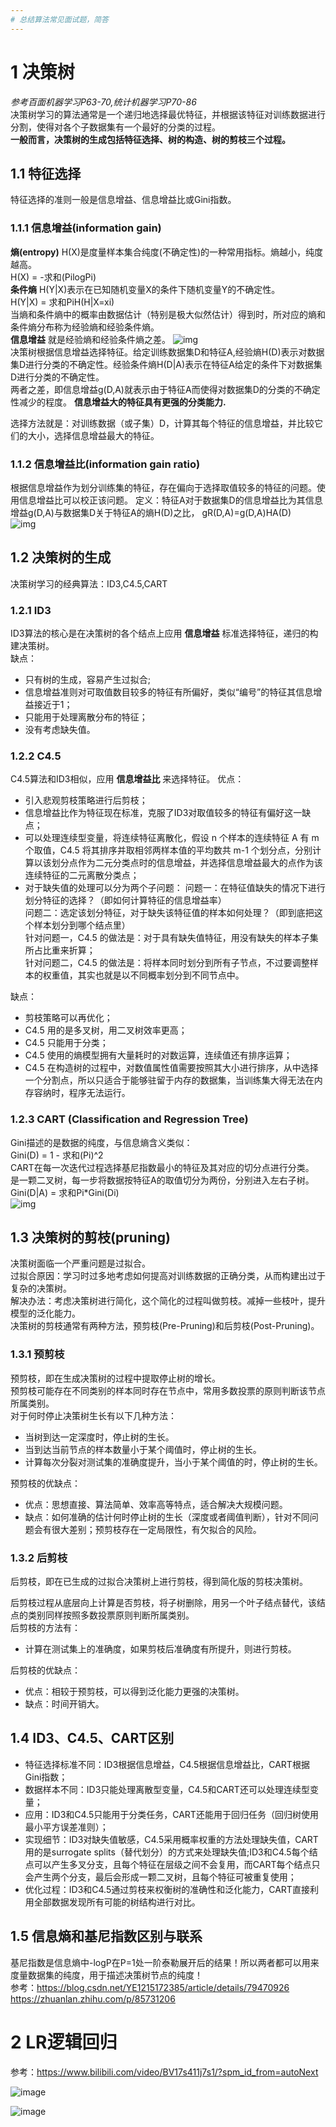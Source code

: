 ```yaml
---
# 总结算法常见面试题，简答
---
```

# 1 决策树
*参考百面机器学习P63-70,统计机器学习P70-86*   
决策树学习的算法通常是一个递归地选择最优特征，并根据该特征对训练数据进行分割，使得对各个子数据集有一个最好的分类的过程。  
__一般而言，决策树的生成包括特征选择、树的构造、树的剪枝三个过程。__
## 1.1 特征选择
特征选择的准则一般是信息增益、信息增益比或Gini指数。
### 1.1.1 信息增益(information gain)
__熵(entropy)__ H(X)是度量样本集合纯度(不确定性)的一种常用指标。熵越小，纯度越高。  
H(X) = -求和(PilogPi)  
__条件熵__ H(Y|X)表示在已知随机变量X的条件下随机变量Y的不确定性。  
H(Y|X) = 求和PiH(H|X=xi)  
当熵和条件熵中的概率由数据估计（特别是极大似然估计）得到时，所对应的熵和条件熵分布称为经验熵和经验条件熵。  
__信息增益__ 就是经验熵和经验条件熵之差。
![img](https://github.com/MemorialCheng/EverybodyEveryday/blob/master/leetcode_offer/picture/entropy.jpg)  
决策树根据信息增益选择特征。给定训练数据集D和特征A,经验熵H(D)表示对数据集D进行分类的不确定性。经验条件熵H(D|A)表示在特征A给定的条件下对数据集D进行分类的不确定性。  
两者之差，即信息增益g(D,A)就表示由于特征A而使得对数据集D的分类的不确定性减少的程度。 __信息增益大的特征具有更强的分类能力.__  

选择方法就是：对训练数据（或子集）D，计算其每个特征的信息增益，并比较它们的大小，选择信息增益最大的特征。

### 1.1.2 信息增益比(information gain ratio)
根据信息增益作为划分训练集的特征，存在偏向于选择取值较多的特征的问题。使用信息增益比可以校正该问题。
定义：特征A对于数据集D的信息增益比为其信息增益g(D,A)与数据集D关于特征A的熵H(D)之比，
gR(D,A)=g(D,A)HA(D)  
![img](https://github.com/MemorialCheng/EverybodyEveryday/blob/master/leetcode_offer/picture/entropy_ratio.jpg)  

## 1.2 决策树的生成
决策树学习的经典算法：ID3,C4.5,CART
### 1.2.1 ID3
ID3算法的核心是在决策树的各个结点上应用 __信息增益__ 标准选择特征，递归的构建决策树。  
缺点：
- 只有树的生成，容易产生过拟合;
- 信息增益准则对可取值数目较多的特征有所偏好，类似“编号”的特征其信息增益接近于1；
- 只能用于处理离散分布的特征；
- 没有考虑缺失值。

### 1.2.2 C4.5
C4.5算法和ID3相似，应用 __信息增益比__ 来选择特征。
优点：
- 引入悲观剪枝策略进行后剪枝；
- 信息增益比作为特征现在标准，克服了ID3对取值较多的特征有偏好这一缺点；
- 可以处理连续型变量，将连续特征离散化，假设 n 个样本的连续特征 A 有 m 个取值，C4.5 将其排序并取相邻两样本值的平均数共 m-1 个划分点，分别计算以该划分点作为二元分类点时的信息增益，并选择信息增益最大的点作为该连续特征的二元离散分类点；
- 对于缺失值的处理可以分为两个子问题：
问题一：在特征值缺失的情况下进行划分特征的选择？（即如何计算特征的信息增益率）  
问题二：选定该划分特征，对于缺失该特征值的样本如何处理？（即到底把这个样本划分到哪个结点里）  
针对问题一，C4.5 的做法是：对于具有缺失值特征，用没有缺失的样本子集所占比重来折算；  
针对问题二，C4.5 的做法是：将样本同时划分到所有子节点，不过要调整样本的权重值，其实也就是以不同概率划分到不同节点中。  

缺点：
- 剪枝策略可以再优化；
- C4.5 用的是多叉树，用二叉树效率更高；
- C4.5 只能用于分类；
- C4.5 使用的熵模型拥有大量耗时的对数运算，连续值还有排序运算；
- C4.5 在构造树的过程中，对数值属性值需要按照其大小进行排序，从中选择一个分割点，所以只适合于能够驻留于内存的数据集，当训练集大得无法在内存容纳时，程序无法运行。

### 1.2.3 CART (Classification and Regression Tree)
Gini描述的是数据的纯度，与信息熵含义类似：  
Gini(D) = 1 - 求和(Pi)^2  
CART在每一次迭代过程选择基尼指数最小的特征及其对应的切分点进行分类。  
是一颗二叉树，每一步将数据按特征A的取值切分为两份，分别进入左右子树。
Gini(D|A) = 求和Pi*Gini(Di)  
![img](https://github.com/MemorialCheng/EverybodyEveryday/blob/master/leetcode_offer/picture/gini.jpg)  

## 1.3 决策树的剪枝(pruning)
决策树面临一个严重问题是过拟合。  
过拟合原因：学习时过多地考虑如何提高对训练数据的正确分类，从而构建出过于复杂的决策树。  
解决办法：考虑决策树进行简化，这个简化的过程叫做剪枝。减掉一些枝叶，提升模型的泛化能力。  
决策树的剪枝通常有两种方法，预剪枝(Pre-Pruning)和后剪枝(Post-Pruning)。  

### 1.3.1 预剪枝
预剪枝，即在生成决策树的过程中提取停止树的增长。  
预剪枝可能存在不同类别的样本同时存在节点中，常用多数投票的原则判断该节点所属类别。  
对于何时停止决策树生长有以下几种方法：
- 当树到达一定深度时，停止树的生长。
- 当到达当前节点的样本数量小于某个阈值时，停止树的生长。
- 计算每次分裂对测试集的准确度提升，当小于某个阈值的时，停止树的生长。

预剪枝的优缺点：
- 优点：思想直接、算法简单、效率高等特点，适合解决大规模问题。
- 缺点：如何准确的估计何时停止树的生长（深度或者阈值判断），针对不同问题会有很大差别；预剪枝存在一定局限性，有欠拟合的风险。

### 1.3.2 后剪枝
后剪枝，即在已生成的过拟合决策树上进行剪枝，得到简化版的剪枝决策树。   

后剪枝过程从底层向上计算是否剪枝，将子树删除，用另一个叶子结点替代，该结点的类别同样按照多数投票原则判断所属类别。  
后剪枝的方法有：
- 计算在测试集上的准确度，如果剪枝后准确度有所提升，则进行剪枝。  

后剪枝的优缺点：
- 优点：相较于预剪枝，可以得到泛化能力更强的决策树。
- 缺点：时间开销大。

## 1.4 ID3、C4.5、CART区别
- 特征选择标准不同：ID3根据信息增益，C4.5根据信息增益比，CART根据Gini指数；
- 数据样本不同：ID3只能处理离散型变量，C4.5和CART还可以处理连续型变量；
- 应用：ID3和C4.5只能用于分类任务，CART还能用于回归任务（回归树使用最小平方误差准则）；
- 实现细节：ID3对缺失值敏感，C4.5采用概率权重的方法处理缺失值，CART用的是surrogate splits（替代划分）的方式来处理缺失值;ID3和C4.5每个结点可以产生多叉分支，且每个特征在层级之间不会复用，而CART每个结点只会产生两个分支，最后会形成一颗二叉树，且每个特征可被重复使用；
- 优化过程：ID3和C4.5通过剪枝来权衡树的准确性和泛化能力，CART直接利用全部数据发现所有可能的树结构进行对比。  

## 1.5 信息熵和基尼指数区别与联系
基尼指数是信息熵中-logP在P=1处一阶泰勒展开后的结果！所以两者都可以用来度量数据集的纯度，用于描述决策树节点的纯度！  
参考：https://blog.csdn.net/YE1215172385/article/details/79470926
https://zhuanlan.zhihu.com/p/85731206

# 2 LR逻辑回归
参考：https://www.bilibili.com/video/BV17s411j7s1/?spm_id_from=autoNext

![image](https://github.com/MemorialCheng/EverybodyEveryday/blob/master/leetcode_offer/picture/lr.png)


![image](https://github.com/MemorialCheng/EverybodyEveryday/blob/master/leetcode_offer/picture/lr1.png)
